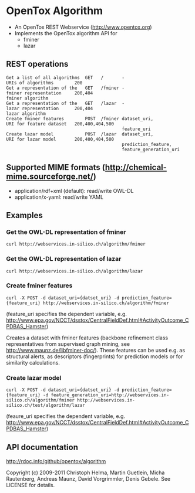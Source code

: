 OpenTox Algorithm
=================

- An OpenTox REST Webservice (http://www.opentox.org)
- Implements the OpenTox algorithm API for
    - fminer
    - lazar

REST operations
---------------

    Get a list of all algorithms  GET   /       -                       URIs of algorithms        200
    Get a representation of the   GET   /fminer -                       fminer representation     200,404
    fminer algorithm  
    Get a representation of the   GET   /lazar  -                       lazar representation      200,404
    lazar algorithm   
    Create fminer features        POST  /fminer dataset_uri,            URI for feature dataset   200,400,404,500
                                                feature_uri   
    Create lazar model            POST  /lazar  dataset_uri,            URI for lazar model       200,400,404,500
                                                prediction_feature, 
                                                feature_generation_uri  

Supported MIME formats (http://chemical-mime.sourceforge.net/)
--------------------------------------------------------------

- application/rdf+xml (default): read/write OWL-DL
- application/x-yaml: read/write YAML

Examples
--------

### Get the OWL-DL representation of fminer 

    curl http://webservices.in-silico.ch/algorithm/fminer

### Get the OWL-DL representation of lazar 

    curl http://webservices.in-silico.ch/algorithm/lazar

### Create fminer features

    curl -X POST -d dataset_uri={datset_uri} -d prediction_feature={feature_uri} http://webservices.in-silico.ch/algorithm/fminer

(feature_uri specifies the dependent variable, e.g. http://www.epa.gov/NCCT/dsstox/CentralFieldDef.html#ActivityOutcome_CPDBAS_Hamster)

Creates a dataset with fminer features (backbone refinement class representatives from supervised graph mining, see http://www.maunz.de/libfminer-doc/). These features can be used e.g. as structural alerts, as descriptors (fingerprints) for prediction models or for similarity calculations.

### Create lazar model

    curl -X POST -d dataset_uri={datset_uri} -d prediction_feature={feature_uri} -d feature_generation_uri=http://webservices.in-silico.ch/algorithm/fminer http://webservices.in-silico.ch/test/algorithm/lazar

(feaure_uri specifies the dependent variable, e.g. http://www.epa.gov/NCCT/dsstox/CentralFieldDef.html#ActivityOutcome_CPDBAS_Hamster)

API documentation
-----------------

http://rdoc.info/github/opentox/algorithm

Copyright (c) 2009-2011 Christoph Helma, Martin Guetlein, Micha Rautenberg, Andreas Maunz, David Vorgrimmler, Denis Gebele. See LICENSE for details.


